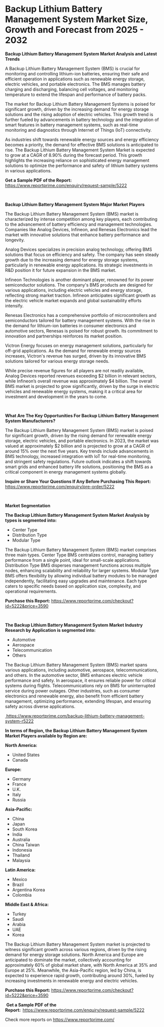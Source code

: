 <p><h1>Backup Lithium Battery Management System Market Size, Growth and Forecast from 2025 - 2032</h1></p><p><strong>Backup Lithium Battery Management System Market Analysis and Latest Trends</strong></p>
<p><p>A Backup Lithium Battery Management System (BMS) is crucial for monitoring and controlling lithium-ion batteries, ensuring their safe and efficient operation in applications such as renewable energy storage, electric vehicles, and portable electronics. The BMS manages battery charging and discharging, balancing cell voltages, and monitoring temperature to extend the lifespan and performance of battery packs.</p><p>The market for Backup Lithium Battery Management Systems is poised for significant growth, driven by the increasing demand for energy storage solutions and the rising adoption of electric vehicles. This growth trend is further fueled by advancements in battery technology and the integration of smart features in battery management systems, such as real-time monitoring and diagnostics through Internet of Things (IoT) connectivity. </p><p>As industries shift towards renewable energy sources and energy efficiency becomes a priority, the demand for effective BMS solutions is anticipated to rise. The Backup Lithium Battery Management System Market is expected to grow at a CAGR of 8.90% during the forecast period. This growth highlights the increasing reliance on sophisticated energy management solutions to optimize the performance and safety of lithium battery systems in various applications.</p></p>
<p><strong>Get a Sample PDF of the Report:&nbsp;</strong> <a href="https://www.reportprime.com/enquiry/request-sample/5222?utm_campaign=3017&utm_medium=2&utm_source=Github&utm_content=ia&utm_term=19032025&utm_id=backup-lithium-battery-management-system">https://www.reportprime.com/enquiry/request-sample/5222</a></p>
<p>&nbsp;</p>
<p><strong>Backup Lithium Battery Management System Major Market Players</strong></p>
<p><p>The Backup Lithium Battery Management System (BMS) market is characterized by intense competition among key players, each contributing to the advancement of battery efficiency and management technologies. Companies like Analog Devices, Infineon, and Renesas Electronics lead the market with innovative solutions that enhance battery performance and longevity.</p><p>Analog Devices specializes in precision analog technology, offering BMS solutions that focus on efficiency and safety. The company has seen steady growth due to the increasing demand for energy storage systems, particularly in renewable energy applications. Its strategic investments in R&D position it for future expansion in the BMS market.</p><p>Infineon Technologies is another dominant player, renowned for its power semiconductor solutions. The company's BMS products are designed for various applications, including electric vehicles and energy storage, reflecting strong market traction. Infineon anticipates significant growth as the electric vehicle market expands and global sustainability efforts intensify.</p><p>Renesas Electronics has a comprehensive portfolio of microcontrollers and semiconductors tailored for battery management systems. With the rise in the demand for lithium-ion batteries in consumer electronics and automotive sectors, Renesas is poised for robust growth. Its commitment to innovation and partnerships reinforces its market position.</p><p>Victron Energy focuses on energy management solutions, particularly for off-grid applications. As the demand for renewable energy sources increases, Victron's revenue has surged, driven by its innovative BMS solutions tailored for various energy storage needs.</p><p>While precise revenue figures for all players are not readily available, Analog Devices reported revenues exceeding $2 billion in relevant sectors, while Infineon’s overall revenue was approximately $4 billion. The overall BMS market is projected to grow significantly, driven by the surge in electric vehicles and renewable energy systems, making it a critical area for investment and development in the years to come.</p></p>
<p>&nbsp;</p>
<p><strong>What Are The Key Opportunities For Backup Lithium Battery Management System Manufacturers?</strong></p>
<p><p>The Backup Lithium Battery Management System (BMS) market is poised for significant growth, driven by the rising demand for renewable energy storage, electric vehicles, and portable electronics. In 2023, the market was valued at approximately $2 billion and is projected to grow at a CAGR of around 15% over the next five years. Key trends include advancements in BMS technology, increased integration with IoT for real-time monitoring, and stringent safety regulations. Future outlook indicates a shift towards smart grids and enhanced battery life solutions, positioning the BMS as a critical component in energy management systems globally.</p></p>
<p><strong>Inquire or Share Your Questions If Any Before Purchasing This Report:</strong> <a href="https://www.reportprime.com/enquiry/pre-order/5222?utm_campaign=3017&utm_medium=2&utm_source=Github&utm_content=ia&utm_term=19032025&utm_id=backup-lithium-battery-management-system">https://www.reportprime.com/enquiry/pre-order/5222</a></p>
<p>&nbsp;</p>
<p><strong>Market Segmentation</strong></p>
<p><strong>The Backup Lithium Battery Management System Market Analysis by types is segmented into:</strong></p>
<p><ul><li>Center Type</li><li>Distribution Type</li><li>Modular Type</li></ul></p>
<p><p>The Backup Lithium Battery Management System (BMS) market comprises three main types. Center Type BMS centralizes control, managing battery performance from a single point, ideal for small-scale applications. Distribution Type BMS disperses management functions across multiple nodes, enhancing scalability and reliability for larger systems. Modular Type BMS offers flexibility by allowing individual battery modules to be managed independently, facilitating easy upgrades and maintenance. Each type caters to specific needs based on application size, complexity, and operational requirements.</p></p>
<p><strong>Purchase this Report:&nbsp;</strong><a href="https://www.reportprime.com/checkout?id=5222&price=3590&utm_campaign=3017&utm_medium=2&utm_source=Github&utm_content=ia&utm_term=19032025&utm_id=backup-lithium-battery-management-system">https://www.reportprime.com/checkout?id=5222&price=3590</a></p>
<p>&nbsp;</p>
<p><strong>The Backup Lithium Battery Management System Market Industry Research by Application is segmented into:</strong></p>
<p><ul><li>Automotive</li><li>Aerospace</li><li>Telecommunication</li><li>Others</li></ul></p>
<p><p>The Backup Lithium Battery Management System (BMS) market spans various applications, including automotive, aerospace, telecommunications, and others. In the automotive sector, BMS enhances electric vehicle performance and safety. In aerospace, it ensures reliable power for critical systems during flights. Telecommunications rely on BMS for uninterrupted service during power outages. Other industries, such as consumer electronics and renewable energy, also benefit from efficient battery management, optimizing performance, extending lifespan, and ensuring safety across diverse applications.</p></p>
<p><a href="https://www.reportprime.com/backup-lithium-battery-management-system-r5222?utm_campaign=3017&utm_medium=2&utm_source=Github&utm_content=ia&utm_term=19032025&utm_id=backup-lithium-battery-management-system">&nbsp;https://www.reportprime.com/backup-lithium-battery-management-system-r5222</a></p>
<p><strong>In terms of Region, the Backup Lithium Battery Management System Market Players available by Region are:</strong></p>
<p>
    <p> <strong> North America: </strong>
        <ul>
            <li>United States</li>
            <li>Canada</li>
        </ul>
        </p> 
    <p> <strong> Europe: </strong>
        <ul>
            <li>Germany</li>
            <li>France</li>
            <li>U.K.</li>
            <li>Italy</li>
            <li>Russia</li>
        </ul>
        </p> 
    <p> <strong> Asia-Pacific: </strong>
        <ul>
            <li>China</li>
            <li>Japan</li>
            <li>South Korea</li>
            <li>India</li>
            <li>Australia</li>
            <li>China Taiwan</li>
            <li>Indonesia</li>
            <li>Thailand</li>
            <li>Malaysia</li>
        </ul>
        </p> 
    <p> <strong> Latin America: </strong>
        <ul>
            <li>Mexico</li>
            <li>Brazil</li>
            <li>Argentina Korea</li>
            <li>Colombia</li>
        </ul>
        </p> 
    <p> <strong> Middle East & Africa: </strong>
        <ul>
            <li>Turkey</li>
            <li>Saudi</li>
            <li>Arabia</li>
            <li>UAE</li>
            <li>Korea</li>
        </ul>
    </p>
    </p>
<p><p>The Backup Lithium Battery Management System market is projected to witness significant growth across various regions, driven by the rising demand for energy storage solutions. North America and Europe are anticipated to dominate the market, collectively accounting for approximately 60% of global market share, with North America at 35% and Europe at 25%. Meanwhile, the Asia-Pacific region, led by China, is expected to experience rapid growth, contributing around 30%, fueled by increasing investments in renewable energy and electric vehicles.</p></p>
<p><strong>Purchase this Report: </strong><a href="https://www.reportprime.com/checkout?id=5222&price=3590&utm_campaign=3017&utm_medium=2&utm_source=Github&utm_content=ia&utm_term=19032025&utm_id=backup-lithium-battery-management-system">https://www.reportprime.com/checkout?id=5222&price=3590</a></p>
<p>&nbsp;<strong>Get a Sample PDF of the Report:&nbsp;&nbsp;</strong><a href="https://www.reportprime.com/enquiry/request-sample/5222?utm_campaign=3017&utm_medium=2&utm_source=Github&utm_content=ia&utm_term=19032025&utm_id=backup-lithium-battery-management-system">https://www.reportprime.com/enquiry/request-sample/5222</a></p>
<p><strong></strong></p>
<p>Check more reports on <a href="https://www.reportprime.com/?utm_campaign=3017&utm_medium=2&utm_source=Github&utm_content=ia&utm_term=19032025&utm_id=backup-lithium-battery-management-system">https://www.reportprime.com/</a></p>